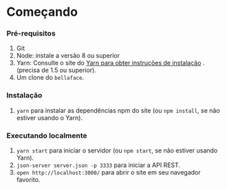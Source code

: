 # Começando

### Pré-requisitos

1. Git
2. Node: instale a versão 8 ou superior
3. Yarn: Consulte o site do [Yarn para obter instruções de instalação](https://yarnpkg.com/lang/en/docs/install/) . (precisa de 1.5 ou superior).
4. Um clone do `bellaface`.

### Instalação

1. `yarn` para instalar as dependências npm do site (ou `npm install`, se não estiver usando o Yarn).

### Executando localmente

1. `yarn start` para iniciar o servidor (ou `npm start`, se não estiver usando Yarn).
2. `json-server server.json -p 3333` para iniciar a API REST.
2. `open http://localhost:3000/` para abrir o site em seu navegador favorito.
